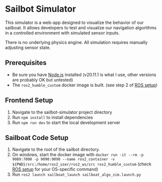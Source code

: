 # Sailbot Simulator

This simulator is a web-app designed to visualize the behavior of our sailboat. It allows developers to test and visualize our navigation algorithms in a controlled environment with simulated sensor inputs.

There is no underlying physics engine. All simulation requires manually adjusting sensor state. 

## Prerequisites

- Be sure you have [Node.js](https://nodejs.org/) installed (v20.11.1 is what I use, other versions are probably OK but untested) 
- The ```ros2_humble_custom``` docker image is built. (see step 2 of [ROS setup](https://cusail-navigation.github.io/intrasite/ros/rossetup.html))

## Frontend Setup

1. Navigate to the sailbot-simulator project directory
2. Run `npm install` to install dependencies
3. Run `npm run dev` to start the local development server

## Sailboat Code Setup

1. Navigate to the root of the sailbot directory. 
2. On windows, start the docker image with ```docker run -it --rm -p 9089:7000 -p 9090:9090 --name ros2_container -v ${PWD}/src:/home/ros2_user/ros2_ws/src ros2_humble_custom``` (check [ROS setup](https://cusail-navigation.github.io/intrasite/ros/rossetup.html) for your OS-specific command)
3. Run `ros2 launch sailboat_launch sailboat_algo_sim.launch.py`


